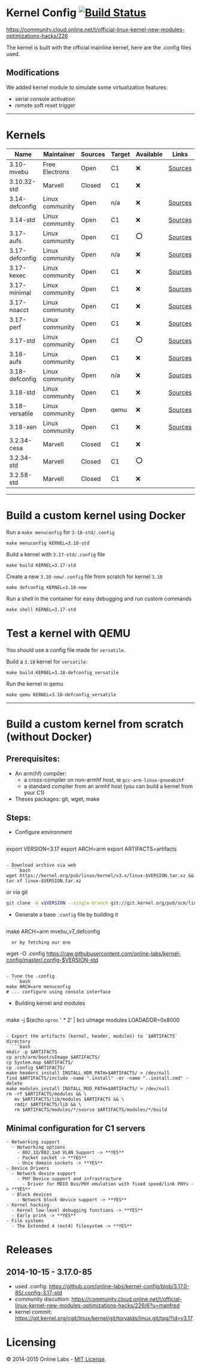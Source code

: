 Kernel Config [![Build Status](https://travis-ci.org/online-labs/kernel-config.svg?branch=master)](https://travis-ci.org/online-labs/kernel-config)
=============

https://community.cloud.online.net/t/official-linux-kernel-new-modules-optimizations-hacks/226

The kernel is built with the official mainline kernel, here are the .config files used.

Modifications
-------------

We added kernel module to simulate some virtualization features:
- serial console activation
- remote soft reset trigger

---

Kernels
=======

Name              | Maintainer      | Sources | Target | Available | Links
------------------|-----------------|---------|--------|-----------|-------
3.10-mvebu        | Free Electrons  | Open    | C1     | :x:       | [Sources](https://github.com/MISL-EBU-System-SW/mainline-public/tree/backport-3.10)
3.10.32-std       | Marvell         | Closed  | C1     | :x:       |
3.14-defconfig    | Linux community | Open    | n/a    | :x:       | [Sources](https://git.kernel.org/cgit/linux/kernel/git/stable/linux-stable.git/tree/?id=v3.14/)
3.14-std          | Linux community | Open    | C1     | :x:       | [Sources](https://git.kernel.org/cgit/linux/kernel/git/stable/linux-stable.git/tree/?id=v3.14/)
3.17-aufs         | Linux community | Open    | C1     | :o:       | [Sources](https://git.kernel.org/cgit/linux/kernel/git/stable/linux-stable.git/tree/?id=v3.17/)
3.17-defconfig    | Linux community | Open    | n/a    | :x:       | [Sources](https://git.kernel.org/cgit/linux/kernel/git/stable/linux-stable.git/tree/?id=v3.17/)
3.17-kexec        | Linux community | Open    | C1     | :x:       | [Sources](https://git.kernel.org/cgit/linux/kernel/git/stable/linux-stable.git/tree/?id=v3.17/)
3.17-minimal      | Linux community | Open    | C1     | :x:       | [Sources](https://git.kernel.org/cgit/linux/kernel/git/stable/linux-stable.git/tree/?id=v3.17/)
3.17-noacct       | Linux community | Open    | C1     | :x:       | [Sources](https://git.kernel.org/cgit/linux/kernel/git/stable/linux-stable.git/tree/?id=v3.17/)
3.17-perf         | Linux community | Open    | C1     | :x:       | [Sources](https://git.kernel.org/cgit/linux/kernel/git/stable/linux-stable.git/tree/?id=v3.17/)
3.17-std          | Linux community | Open    | C1     | :o:       | [Sources](https://git.kernel.org/cgit/linux/kernel/git/stable/linux-stable.git/tree/?id=v3.17/)
3.18-aufs         | Linux community | Open    | C1     | :x:       | [Sources](https://git.kernel.org/cgit/linux/kernel/git/stable/linux-stable.git/tree/?id=v3.18/)
3.18-defconfig    | Linux community | Open    | n/a    | :x:       | [Sources](https://git.kernel.org/cgit/linux/kernel/git/stable/linux-stable.git/tree/?id=v3.18/)
3.18-std          | Linux community | Open    | C1     | :x:       | [Sources](https://git.kernel.org/cgit/linux/kernel/git/stable/linux-stable.git/tree/?id=v3.18/)
3.18-versatile    | Linux community | Open    | qemu   | :x:       | [Sources](https://git.kernel.org/cgit/linux/kernel/git/stable/linux-stable.git/tree/?id=v3.18/)
3.18-xen          | Linux community | Open    | C1     | :x:       | [Sources](https://git.kernel.org/cgit/linux/kernel/git/stable/linux-stable.git/tree/?id=v3.18/)
3.2.34-cesa       | Marvell         | Closed  | C1     | :x:       |
3.2.34-std        | Marvell         | Closed  | C1     | :o:       |
3.2.58-std        | Marvell         | Closed  | C1     | :x:       |

---

Build a custom kernel using Docker
==================================

Run a `make menuconfig` for `3-18-std/.config`

    make menuconfig KERNEL=3.18-std

Build a kernel with `3.17-std/.config` file

    make build KERNEL=3.17-std

Create a new `3.10-new/.config` file from scratch for kernel `3.10`

    make defconfig KERNEL=3.10-new

Run a shell in the container for easy debugging and run custom commands

    make shell KERNEL=3.17-std

Test a kernel with QEMU
=======================

You should use a config file made for `versatile`.

Build a `3.18` kernel for `versatile`:

    make build KERNEL=3.18-defconfig_versatile

Run the kernel in qemu

    make qemu KERNEL=3.18-defconfig_versatile

---

Build a custom kernel from scratch (without Docker)
===================================================

Prerequisites:
--------------

- An arm(hf) compiler:
  - a cross-compiler on non-armhf host, ie `gcc-arm-linux-gnueabihf`
  - a standard compiler from an armhf host (you can build a kernel from your C1)
- Theses packages: git, wget, make


Steps:
------

- Configure environment
  ```bash
export VERSION=3.17
export ARCH=arm
export ARTIFACTS=artifacts
```

- Download archive via web
  ```bash
wget https://kernel.org/pub/linux/kernel/v3.x/linux-$VERSION.tar.xz && tar xf linux-$VERSION.tar.xz
  ```
  or via git
  ```bash
git clone -b v$VERSION --single-branch git://git.kernel.org/pub/scm/linux/kernel/git/torvalds/linux.git linux-$VERSION
```

- Generate a base `.config` file by building it
  ```
make ARCH=arm mvebu_v7_defconfig
```
  or by fetching our one
  ```
wget -O .config https://raw.githubusercontent.com/online-labs/kernel-config/master/.config-$VERSION-std
```

- Tune the .config
  ```bash
make ARCH=arm menuconfig
# ... configure using console interface
```

- Building kernel and modules
  ```bash
make -j $(echo `nproc` ' * 2' | bc) uImage modules LOADADDR=0x8000
```

- Export the artifacts (kernel, header, modules) to `$ARTIFACTS` directory
  ```bash
mkdir -p $ARTIFACTS
cp arch/arm/boot/uImage $ARTIFACTS/
cp System.map $ARTIFACTS/
cp .config $ARTIFACTS/
make headers_install INSTALL_HDR_PATH=$ARTIFACTS/ > /dev/null
find $ARTIFACTS/include -name ".install" -or -name "..install.cmd" -delete
make modules_install INSTALL_MOD_PATH=$ARTIFACTS/ > /dev/null
rm -rf $ARTIFACTS/modules && \
   mv $ARTIFACTS/lib/modules $ARTIFACTS && \
   rmdir $ARTIFACTS/lib && \
   rm $ARTIFACTS/modules/*/source $ARTIFACTS/modules/*/build
```

Minimal configuration for C1 servers
------------------------------------

```gherkin
- Networking support
  - Networking options
    - 802.1Q/802.1ad VLAN Support -> **YES**
    - Packet socket -> **YES**
    - Unix domain sockets -> **YES**
- Device Drivers
  - Network device support
    - PHY Device support and infrastructure
      - Driver for MDIO Bus/PHY emulation with fixed speed/link PHYs -> **YES**
  - Block devices
    - Network block device support -> **YES**
- Kernel hacking
  - Kernel low-level debugging functions -> **YES**
  - Early prink -> **YES**
- File systems
  - The Extended 4 (ext4) filesystem -> **YES**
```

Releases
========

2014-10-15 - 3.17.0-85
----------------------

- used .config: https://github.com/online-labs/kernel-config/blob/3.17.0-85/.config-3.17-std
- community discuttion: https://community.cloud.online.net/t/official-linux-kernel-new-modules-optimizations-hacks/226/6?u=manfred
- kernel commit: https://git.kernel.org/cgit/linux/kernel/git/torvalds/linux.git/tag/?id=v3.17

Licensing
=========

© 2014-2015 Online Labs - [MIT License](https://github.com/online-labs/kernel-config/blob/master/LICENSE).
